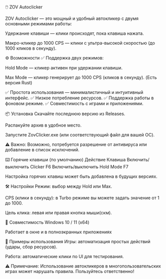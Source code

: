 🖱️ ZOV Autoclicker

ZOV Autoclicker — это мощный и удобный автокликер с двумя основными режимами работы:

Удержание клавиши — клики происходят, пока клавиша нажата.

Макро-кликер до 1000 CPS — клики с ультра-высокой скоростью (до 1000 кликов в секунду).

⚙️ Возможности
✅ Поддержка двух режимов:

Hold Mode — кликер активен при удержании клавиши.

Max Mode — кликер генерирует до 1000 CPS (кликов в секунду).
(Есть версия Rust)

✅ Простота использования — минималистичный и интуитивный интерфейс.
✅ Низкое потребление ресурсов.
✅ Поддержка работы в фоновом режиме.
✅ Совместимость с играми и приложениями.

📦 Установка
Скачайте последнюю версию из Releases.

Распакуйте архив в удобное место.

Запустите ZovClicker.exe (или соответствующий файл для вашей ОС).

⚠️ Важно: Возможно, потребуется разрешение от антивируса или добавление в список исключений.

⌨️ Горячие клавиши (по умолчанию)
Действие	Клавиша
Включить/выключить Clicker	F6
Включить/выключить Hold Mode	F7

Настройка горячих клавиш может быть добавлена в будущих версиях.

🛠️ Настройки
Режим: выбор между Hold или Max.

CPS (клики в секунду): в Turbo режиме вы можете задать значение от 1 до 1000.

Цель клика: левая или правая кнопка мыши(скм).

🧪 Совместимость
Windows 10 / 11 (x64)

Работает в окне и в полноэкранных приложениях

🚀 Примеры использования
Игры: автоматизация простых действий (удары, сбор ресурсов).

Работа: автоматические клики по UI для тестирования.

⚠️ Примечание: Использование автокликеров в многопользовательских играх может нарушать правила. Пользуйтесь ответственно!
